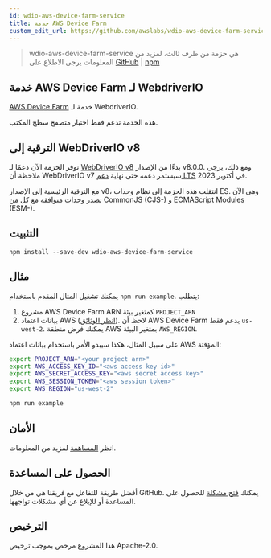 ```yaml
---
id: wdio-aws-device-farm-service
title: خدمة AWS Device Farm
custom_edit_url: https://github.com/awslabs/wdio-aws-device-farm-service/edit/main/README.md
---
```



> wdio-aws-device-farm-service هي حزمة من طرف ثالث، لمزيد من المعلومات يرجى الاطلاع على [GitHub](https://github.com/awslabs/wdio-aws-device-farm-service) | [npm](https://www.npmjs.com/package/wdio-aws-device-farm-service)
## خدمة AWS Device Farm لـ WebdriverIO

[AWS Device Farm](https://aws.amazon.com/device-farm/) خدمة لـ WebdriverIO.

هذه الخدمة تدعم فقط اختبار متصفح سطح المكتب.

## الترقية إلى WebDriverIO v8

توفر الحزمة الآن دعمًا لـ [WebDriverIO v8](https://webdriver.io/blog/2022/12/01/webdriverio-v8-released/) بدءًا من الإصدار v8.0.0. ومع ذلك، يرجى ملاحظة أن WebDriverIO v7 سيستمر دعمه حتى نهاية [دعم LTS](https://webdriver.io/versions/) في أكتوبر 2023.

مع الترقية الرئيسية إلى الإصدار v8، انتقلت هذه الحزمة إلى نظام وحدات ES. وهي الآن تصدر وحدات متوافقة مع كل من CommonJS (CJS-) و ECMAScript Modules (ESM-).

## التثبيت

```
npm install --save-dev wdio-aws-device-farm-service
```

## مثال

يمكنك تشغيل المثال المقدم باستخدام `npm run example`. يتطلب:

1. مشروع AWS Device Farm ARN كمتغير بيئة `PROJECT_ARN`
2. بيانات اعتماد AWS ([انظر الوثائق](https://docs.aws.amazon.com/sdk-for-javascript/v2/developer-guide/setting-credentials-node.html)). لاحظ أن AWS Device Farm يدعم فقط `us-west-2`. يمكنك فرض منطقة AWS بمتغير البيئة `AWS_REGION`.

على سبيل المثال، هكذا سيبدو الأمر باستخدام بيانات اعتماد AWS المؤقتة:

```sh
export PROJECT_ARN="<your project arn>"
export AWS_ACCESS_KEY_ID="<aws access key id>"
export AWS_SECRET_ACCESS_KEY="<aws secret access key>"
export AWS_SESSION_TOKEN="<aws session token>"
export AWS_REGION="us-west-2"

npm run example
```

## الأمان

انظر [المساهمة](https://github.com/awslabs/wdio-aws-device-farm-service/blob/main/CONTRIBUTING.md#security-issue-notifications) لمزيد من المعلومات.

## الحصول على المساعدة

أفضل طريقة للتفاعل مع فريقنا هي من خلال GitHub. يمكنك [فتح مشكلة](https://github.com/awslabs/wdio-aws-device-farm-service/issues/new) للحصول على المساعدة أو للإبلاغ عن أي مشكلات تواجهها.

## الترخيص

هذا المشروع مرخص بموجب ترخيص Apache-2.0.